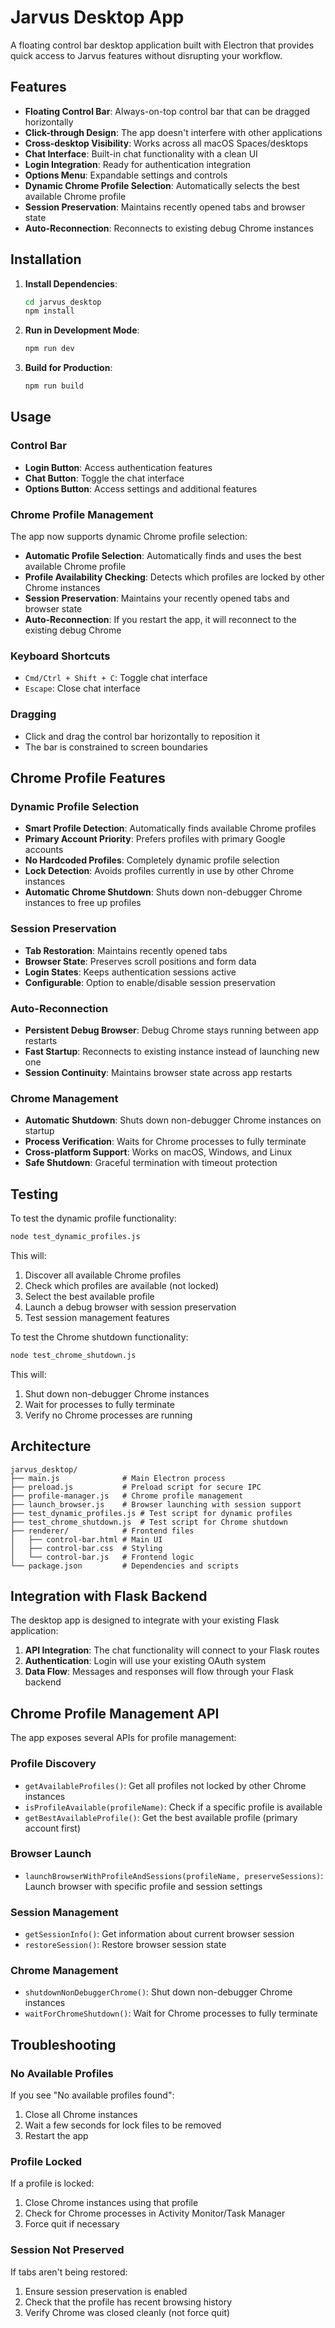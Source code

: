 # Jarvus Desktop App

A floating control bar desktop application built with Electron that provides quick access to Jarvus features without disrupting your workflow.

## Features

- **Floating Control Bar**: Always-on-top control bar that can be dragged horizontally
- **Click-through Design**: The app doesn't interfere with other applications
- **Cross-desktop Visibility**: Works across all macOS Spaces/desktops
- **Chat Interface**: Built-in chat functionality with a clean UI
- **Login Integration**: Ready for authentication integration
- **Options Menu**: Expandable settings and controls
- **Dynamic Chrome Profile Selection**: Automatically selects the best available Chrome profile
- **Session Preservation**: Maintains recently opened tabs and browser state
- **Auto-Reconnection**: Reconnects to existing debug Chrome instances

## Installation

1. **Install Dependencies**:
   ```bash
   cd jarvus_desktop
   npm install
   ```

2. **Run in Development Mode**:
   ```bash
   npm run dev
   ```

3. **Build for Production**:
   ```bash
   npm run build
   ```

## Usage

### Control Bar
- **Login Button**: Access authentication features
- **Chat Button**: Toggle the chat interface
- **Options Button**: Access settings and additional features

### Chrome Profile Management
The app now supports dynamic Chrome profile selection:

- **Automatic Profile Selection**: Automatically finds and uses the best available Chrome profile
- **Profile Availability Checking**: Detects which profiles are locked by other Chrome instances
- **Session Preservation**: Maintains your recently opened tabs and browser state
- **Auto-Reconnection**: If you restart the app, it will reconnect to the existing debug Chrome

### Keyboard Shortcuts
- `Cmd/Ctrl + Shift + C`: Toggle chat interface
- `Escape`: Close chat interface

### Dragging
- Click and drag the control bar horizontally to reposition it
- The bar is constrained to screen boundaries

## Chrome Profile Features

### Dynamic Profile Selection
- **Smart Profile Detection**: Automatically finds available Chrome profiles
- **Primary Account Priority**: Prefers profiles with primary Google accounts
- **No Hardcoded Profiles**: Completely dynamic profile selection
- **Lock Detection**: Avoids profiles currently in use by other Chrome instances
- **Automatic Chrome Shutdown**: Shuts down non-debugger Chrome instances to free up profiles

### Session Preservation
- **Tab Restoration**: Maintains recently opened tabs
- **Browser State**: Preserves scroll positions and form data
- **Login States**: Keeps authentication sessions active
- **Configurable**: Option to enable/disable session preservation

### Auto-Reconnection
- **Persistent Debug Browser**: Debug Chrome stays running between app restarts
- **Fast Startup**: Reconnects to existing instance instead of launching new one
- **Session Continuity**: Maintains browser state across app restarts

### Chrome Management
- **Automatic Shutdown**: Shuts down non-debugger Chrome instances on startup
- **Process Verification**: Waits for Chrome processes to fully terminate
- **Cross-platform Support**: Works on macOS, Windows, and Linux
- **Safe Shutdown**: Graceful termination with timeout protection

## Testing

To test the dynamic profile functionality:

```bash
node test_dynamic_profiles.js
```

This will:
1. Discover all available Chrome profiles
2. Check which profiles are available (not locked)
3. Select the best available profile
4. Launch a debug browser with session preservation
5. Test session management features

To test the Chrome shutdown functionality:

```bash
node test_chrome_shutdown.js
```

This will:
1. Shut down non-debugger Chrome instances
2. Wait for processes to fully terminate
3. Verify no Chrome processes are running

## Architecture

```
jarvus_desktop/
├── main.js              # Main Electron process
├── preload.js           # Preload script for secure IPC
├── profile-manager.js   # Chrome profile management
├── launch_browser.js    # Browser launching with session support
├── test_dynamic_profiles.js # Test script for dynamic profiles
├── test_chrome_shutdown.js  # Test script for Chrome shutdown
├── renderer/            # Frontend files
│   ├── control-bar.html # Main UI
│   ├── control-bar.css  # Styling
│   └── control-bar.js   # Frontend logic
└── package.json         # Dependencies and scripts
```

## Integration with Flask Backend

The desktop app is designed to integrate with your existing Flask application:

1. **API Integration**: The chat functionality will connect to your Flask routes
2. **Authentication**: Login will use your existing OAuth system
3. **Data Flow**: Messages and responses will flow through your Flask backend

## Chrome Profile Management API

The app exposes several APIs for profile management:

### Profile Discovery
- `getAvailableProfiles()`: Get all profiles not locked by other Chrome instances
- `isProfileAvailable(profileName)`: Check if a specific profile is available
- `getBestAvailableProfile()`: Get the best available profile (primary account first)

### Browser Launch
- `launchBrowserWithProfileAndSessions(profileName, preserveSessions)`: Launch browser with specific profile and session settings

### Session Management
- `getSessionInfo()`: Get information about current browser session
- `restoreSession()`: Restore browser session state

### Chrome Management
- `shutdownNonDebuggerChrome()`: Shut down non-debugger Chrome instances
- `waitForChromeShutdown()`: Wait for Chrome processes to fully terminate

## Troubleshooting

### No Available Profiles
If you see "No available profiles found":
1. Close all Chrome instances
2. Wait a few seconds for lock files to be removed
3. Restart the app

### Profile Locked
If a profile is locked:
1. Close Chrome instances using that profile
2. Check for Chrome processes in Activity Monitor/Task Manager
3. Force quit if necessary

### Session Not Preserved
If tabs aren't being restored:
1. Ensure session preservation is enabled
2. Check that the profile has recent browsing history
3. Verify Chrome was closed cleanly (not force quit) 